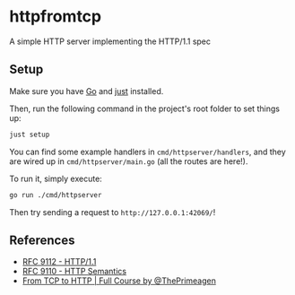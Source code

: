 # httpfromtcp

A simple HTTP server implementing the HTTP/1.1 spec

## Setup

Make sure you have [Go](https://go.dev/doc/install) and
[just](https://github.com/casey/just) installed.

Then, run the following command in the project's root folder to set things up:

```bash
just setup
```

You can find some example handlers in `cmd/httpserver/handlers`,
and they are wired up in `cmd/httpserver/main.go` (all the routes are here!).

To run it, simply execute:

```bash
go run ./cmd/httpserver
```

Then try sending a request to `http://127.0.0.1:42069/`!

## References

- [RFC 9112 - HTTP/1.1](https://datatracker.ietf.org/doc/html/rfc9112)
- [RFC 9110 - HTTP Semantics](https://datatracker.ietf.org/doc/html/rfc9110)
- [From TCP to HTTP | Full Course by @ThePrimeagen](https://www.youtube.com/watch?v=FknTw9bJsXM)
